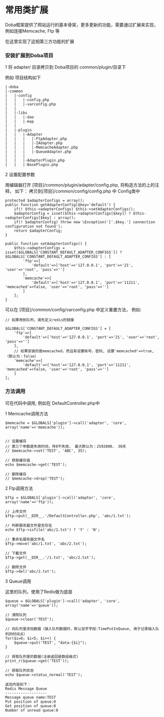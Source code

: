 
# 常用类扩展

Doba框架提供了网站运行的基本骨架，更多更新的功能，需要通过扩展来实现，例如连接Memcache, Ftp 等

在这里实现了这相第三方功能的扩展


### 安装扩展到Doba项目

1 将 adapter/ 目录拷贝到 Doba项目的 common/plugin/目录下

例如 项目结构如下
```
|-doba
|-common
|   |-config
|   |   |-config.php
|   |   |-varconfig.php
|   |
|   |-libs 
|   |   |-dao
|   |   |-map
|   |
|   |-plugin
|   |   |-Adapter
|   |   |   |-FtpAdapter.php
|   |   |   |-IAdapter.php
|   |   |   |-MemcacheAdapter.php
|   |   |   |-QueueAdapter.php
|   |   |
|   |   |-AdapterPlugin.php
|   |   |-BasePlugin.php
```

2 设置配置参数

用编辑器打开 [项目]/common/plugin/adapter/config.php, 将构造方法的上的注释， 如下： 拷贝到[项目]/common/config/config.php 中 Config类中

```
protected $adapterConfigs = array();
public function getAdapterConfig($key='default') {
    if(! $this->adapterConfigs) $this->setAdapterConfigs();
    $adapterConfig = isset($this->adapterConfigs[$key]) ? $this->adapterConfigs[$key] : array();
    if(! $adapterConfig) throw new \Exception('['.$key.'] connection configuration not found');
    return $adapterConfig;
}

public function setAdapterConfigs() {
    $this->adapterConfigs = isset($GLOBALS['CONSTANT_DEFAULT_ADAPTER_CONFIGS']) ? $GLOBALS['CONSTANT_DEFAULT_ADAPTER_CONFIGS'] : [
        'ftp'=>[
            'default'=>['host'=>'127.0.0.1', 'port'=>'21', 'user'=>'root', 'pass'=>'']
        ],
        'memcache'=>[
            'default'=>['host'=>'127.0.0.1', 'port'=>'11211', 'memcached'=>false, 'user'=>'root', 'pass'=>'']
        ]
    ];
}
```

可以在 [项目]/common/config/varconfig.php 中定义重置方法， 例如:

```
// 如果用到队列，请先定义redis的链接

$GLOBALS['CONSTANT_DEFAULT_ADAPTER_CONFIGS'] = [
    'ftp'=>[
        'default'=>['host'=>'127.0.0.1', 'port'=>'21', 'user'=>'root', 'pass'=>'']
    ],
    // 如果安装的是memcached，而且有设置帐号，密码, 设置'memcached'=>true,（默认为：false） 
    'memcache'=>[
        'default'=>['host'=>'127.0.0.1', 'port'=>'11211', 'memcached'=>false, 'user'=>'root', 'pass'=>'']
    ]
];
```


### 方法调用

可在代码中调用, 例如在 DefaultController.php中

1 Memcache调用方法

```
$memcache = $GLOBALS['plugin']->call('adapter', 'core', array('name'=>'memcache'));


// 设置缓存
// 第三个参数是失效时间，传0不失效， 最大默认为：2592000， 30天
// $memcache->set('TEST', 'ABC', 35);

// 获取缓存值
echo $memcache->get('TEST');

// 删除缓存
// $memcache->drop('TEST');

```

2 Ftp调用方法

```
$ftp = $GLOBALS['plugin']->call('adapter', 'core', array('name'=>'ftp'));

// 上传文件
$ftp->put(__DIR__.'/DefaultController.php', 'abc/1.txt');

// 判断服务器文件是否存在
echo $ftp->isfile('abc/1.txt') ? 'Y' : 'N';

// 重命名服务器文件名
$ftp->move('abc/1.txt', 'abc/2.txt');

// 下截文件
$ftp->get(__DIR__.'/1.txt', 'abc/2.txt');

// 删除文件
$ftp->del('abc/2.txt');
```


3 Queue调用

这里的队列，使用了Redis做为底层

```
$queue = $GLOBALS['plugin']->call('adapter', 'core', array('name'=>'queue'));

// 清除队列
$queue->clear('TEST');

// 向队列里添加数据（插入队列数据时，默认加字字段:TimePutInQueue, 用于记录插入队列的时间点）
for($i=0; $i<5; $i++) {
    $queue->put('TEST', "data-{$i}");
}

// 获取队列里的数据(注册返回是数组格式)
print_r($queue->get('TEST'));

// 获取队列状态
echo $queue->status_normal('TEST');

返加内容如下：
Redis Message Queue
-------------------
Message queue name:TEST
Put position of queue:0
Get position of queue:0
Number of unread queue:0

```